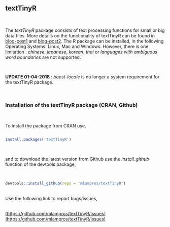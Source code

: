 

## textTinyR
<br>

The *textTinyR* package consists of text processing functions for small or big data files. More details on the functionality of textTinyR can be found in [blog-post1](http://mlampros.github.io/2017/01/05/textTinyR_package/) and [blog-post2](http://mlampros.github.io/2018/04/04/extending_textTinyR_package/). The R package can be installed, in the following Operating Systems: Linux, Mac and Windows. However, there is one limitation : *chinese*, *japanese*, *korean*, *thai* or *languages with ambiguous word boundaries* are not supported.


<br>


**UPDATE 01-04-2018** : *boost-locale* is no longer a system requirement for the textTinyR package.


<br>


### **Installation of the textTinyR package (CRAN, Github)**

<br>

To install the package from CRAN use, 

```R

install.packages('textTinyR')


```
<br>

and to download the latest version from Github use the *install_github* function of the devtools package,
<br><br>

```R

devtools::install_github(repo = 'mlampros/textTinyR')


```
<br>
Use the following link to report bugs/issues,
<br><br>

[https://github.com/mlampros/textTinyR/issues](https://github.com/mlampros/textTinyR/issues)
